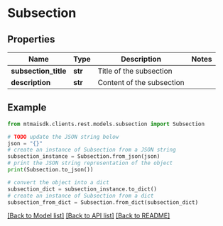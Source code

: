 # Subsection


## Properties

Name | Type | Description | Notes
------------ | ------------- | ------------- | -------------
**subsection_title** | **str** | Title of the subsection | 
**description** | **str** | Content of the subsection | 

## Example

```python
from mtmaisdk.clients.rest.models.subsection import Subsection

# TODO update the JSON string below
json = "{}"
# create an instance of Subsection from a JSON string
subsection_instance = Subsection.from_json(json)
# print the JSON string representation of the object
print(Subsection.to_json())

# convert the object into a dict
subsection_dict = subsection_instance.to_dict()
# create an instance of Subsection from a dict
subsection_from_dict = Subsection.from_dict(subsection_dict)
```
[[Back to Model list]](../README.md#documentation-for-models) [[Back to API list]](../README.md#documentation-for-api-endpoints) [[Back to README]](../README.md)


